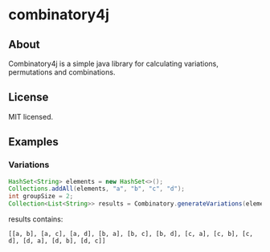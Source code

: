 # combinatory4j

## About

Combinatory4j is a simple java library for calculating variations, permutations and combinations.

## License

MIT licensed.

## Examples

### Variations

```java
HashSet<String> elements = new HashSet<>();
Collections.addAll(elements, "a", "b", "c", "d");
int groupSize = 2;
Collection<List<String>> results = Combinatory.generateVariations(elements, groupSize)
```
results contains:

```
[[a, b], [a, c], [a, d], [b, a], [b, c], [b, d], [c, a], [c, b], [c, d], [d, a], [d, b], [d, c]]
```
